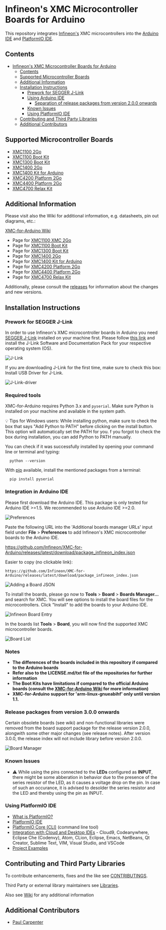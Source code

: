 # Infineon's XMC Microcontroller Boards for Arduino

This repository integrates [Infineon's](https://www.infineon.com/) XMC microcontrollers into the [Arduino IDE](https://www.arduino.cc/en/main/software) and [PlatformIO IDE](https://platformio.org/platformio-ide?utm_source=github&utm_medium=xmc-for-arduino).

## Contents
- [Infineon's XMC Microcontroller Boards for Arduino](#infineons-xmc-microcontroller-boards-for-arduino)
  - [Contents](#contents)
  - [Supported Microcontroller Boards](#supported-microcontroller-boards)
  - [Additional Information](#additional-information)
  - [Installation Instructions](#installation-instructions)
    - [Prework for SEGGER J-Link](#prework-for-segger-j-link)
    - [Using Arduino IDE](#using-arduino-ide)
      - [Separation of release packages from version 2.0.0 onwards](#separation-of-release-packages-from-version-200-onwards)
    - [Known Issues](#known-issues)
    - [Using PlatformIO IDE](#using-platformio-ide)
  - [Contributing and Third Party Libraries](#contributing-and-third-party-libraries)
  - [Additional Contributors](#additional-contributors)

## Supported Microcontroller Boards

* [XMC1100 2Go](https://www.infineon.com/cms/en/product/evaluation-boards/kit_xmc_2go_xmc1100_v1/)
* [XMC1100 Boot Kit](https://www.infineon.com/cms/en/product/evaluation-boards/kit_xmc11_boot_001/)
* [XMC1300 Boot Kit](https://www.infineon.com/cms/de/product/evaluation-boards/kit_xmc13_boot_001/)
* [XMC1400 2Go](https://www.infineon.com/cms/en/product/evaluation-boards/kit_xmc14_2go/)
* [XMC1400 Kit for Arduino](https://www.infineon.com/cms/en/product/evaluation-boards/kit_xmc1400_arduino/)
* [XMC4200 Platform 2Go](https://www.infineon.com/cms/en/product/evaluation-boards/kit_xmc_plt2go_xmc4200/)
* [XMC4400 Platform 2Go](https://www.infineon.com/cms/en/product/evaluation-boards/kit_xmc_plt2go_xmc4400//)
* [XMC4700 Relax Kit](https://www.infineon.com/cms/en/product/evaluation-boards/kit_xmc47_relax_v1/)

## Additional Information

Please visit also the Wiki for additional information, e.g. datasheets, pin out diagrams, etc.:

[XMC-for-Arduino Wiki](https://github.com/Infineon/XMC-for-Arduino/wiki)

* Page for [XMC1100 XMC 2Go](https://github.com/Infineon/XMC-for-Arduino/wiki/XMC-2Go)
* Page for [XMC1100 Boot Kit](https://github.com/Infineon/XMC-for-Arduino/wiki/XMC1100-Boot-Kit)
* Page for [XMC1300 Boot Kit](https://github.com/Infineon/XMC-for-Arduino/wiki/XMC1300-Boot-Kit)
* Page for [XMC1400 2Go](https://www.infineon.com/cms/en/product/evaluation-boards/kit_xmc14_2go/)
* Page for [XMC1400 Kit for Arduino](https://github.com/Infineon/XMC-for-Arduino/wiki/XMC1400-Kit-for-Arduino)
* Page for [XMC4200 Platform 2Go](https://github.com/Infineon/XMC-for-Arduino/wiki/XMC4200-Platform2Go)
* Page for [XMC4400 Platform 2Go](https://github.com/Infineon/XMC-for-Arduino/wiki/XMC4400-Platform2Go)
* Page for [XMC4700 Relax Kit](https://github.com/Infineon/XMC-for-Arduino/wiki/XMC4700-Relax-Kit)

Additionally, please consult the [releases](https://github.com/Infineon/XMC-for-Arduino/releases) for information about the changes and new versions.

## Installation Instructions

### Prework for SEGGER J-Link

In order to use Infineon's XMC microcontroller boards in Arduino you need [SEGGER J-Link](https://www.segger.com/downloads/jlink) installed on your machine first. Please follow [this link](https://www.segger.com/downloads/jlink) and install the J-Link Software and Documentation Pack for your respective operating system (OS).

![J-Link](resources/wiki/image/jlink_install.png)

If you are downloading J-Link for the first time, make sure to check this box: Install USB Driver for J-Link.

![J-Link-driver](resources/wiki/image/J-Link_Installer_options_page.png)

### Required tools

XMC-for-Arduino requires Python 3.x and `pyserial`. Make sure Python is installed on your machine and available in the system path.

:bulb: Tips for Windows users: While installing python, make sure to check the box that says "Add Python to PATH" before clicking on the install button. This option will automatically set the PATH for you. f you forgot to check the box during installation, you can add Python to PATH manually. 

You can check if it was successfully installed by opening your command line or terminal and typing:
```
  python --version
```
With [pip](https://pip.pypa.io/en/stable/installation/) available, install the mentioned packages from a terminal:

```
  pip install pyserial
```

### Integration in Arduino IDE
Please first download the Arduino IDE. This package is only tested for Arduino IDE >=1.5. We recommended to use Arduino IDE >=2.0.

![Preferences](resources/wiki/image/preference.png)

Paste the following URL into the 'Additional boards manager URLs' input field under **File** > **Preferences** to add Infineon's XMC microcontroller boards to the Arduino IDE.

https://github.com/Infineon/XMC-for-Arduino/releases/latest/download/package_infineon_index.json

Easier to copy (no clickable link):

```
https://github.com/Infineon/XMC-for-Arduino/releases/latest/download/package_infineon_index.json
```

![Adding a Board JSON](resources/wiki/image/preference_JSON.png)

To install the boards, please go now to **Tools** > **Board** > **Boards Manager...** and search for XMC. You will see options to install the board files for the microcontrollers. Click "Install" to add the boards to your Arduino IDE.

![Infineon Board Entry](resources/wiki/image/Boards_Manager_Entry.png)

In the boards list **Tools** > **Board**, you will now find the supported XMC microcontroller boards. 

![Board List](resources/wiki/image/Board_List.png)

### Notes

* **The differences of the boards included in this repository if compared to the Arduino boards**
* **Refer also to the LICENSE.md/txt file of the repositories for further information**
* **The Boot Kits have limitations if compared to the official Arduino boards (consult the [XMC-for-Arduino Wiki](https://github.com/Infineon/XMC-for-Arduino/wiki) for more information)**
* **XMC-for-Arduino support for 'arm-linux-gnueabihf' only until version 1.1.**


### Release packages from version 3.0.0 onwards

Certain obsolete boards (see wiki) and non-functional libraries were removed from the board support package for the release version 2.0.0, alongwith some other major changes (see release notes). After version 3.0.0, the release index will not include library before version 2.0.0.

![Board Manager](resources/wiki/image/Support_v2.png)
### Known Issues

* :warning: While using the pins connected to the **LEDs** configured as **INPUT**, there might be some abberation in behavior due to the presence of the series resistor of the LED, as it causes a voltage drop on the pin. In case of such an occurance, it is advised to desolder the series resistor and the LED and thereby using the pin as INPUT.  

### Using PlatformIO IDE 

- [What is PlatformIO?](http://docs.platformio.org/en/latest/what-is-platformio.html?utm_source=github&utm_medium=xmc-for-arduino)
- [PlatformIO IDE](http://platformio.org/platformio-ide?utm_source=github&utm_medium=xmc-for-arduino)
- [PlatformIO Core (CLI)](http://docs.platformio.org/en/latest/core.html?utm_source=github&utm_medium=xmc-for-arduino) (command line tool)
- [Integration with Cloud and Desktop IDEs](http://docs.platformio.org/en/latest/ide.html?utm_source=github&utm_medium=xmc-for-arduino) -
  Cloud9, Codeanywhere, Eclipse Che (Codenvy), Atom, CLion, Eclipse, Emacs, NetBeans, Qt Creator, Sublime Text, VIM, Visual Studio, and VSCode
- [Project Examples](https://github.com/Infineon/platformio-infineonxmc/tree/master/examples)

## Contributing and Third Party Libraries

To contribute enhancements, fixes and the like see [CONTRIBUTINGS](./CONTRIBUTING.md).

Third Party or external library maintainers see [Libraries](./Libraries.md). 
    
Also see [Wiki](https://github.com/Infineon/XMC-for-Arduino/wiki) for any additional information

## Additional Contributors

* [Paul Carpenter](https://github.com/techpaul)
